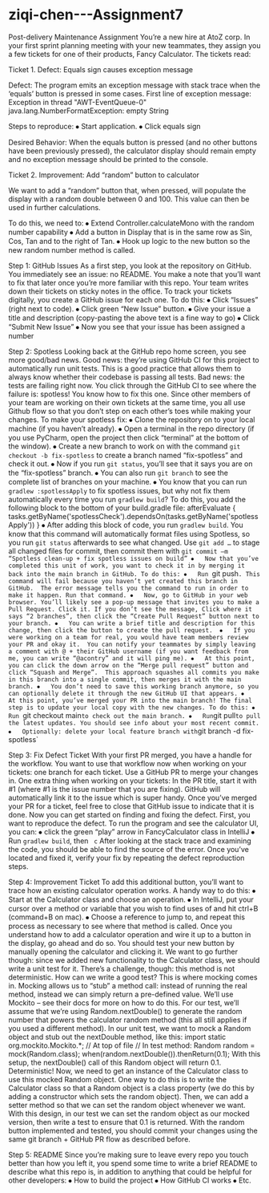 # ziqi-chen---Assignment7
  Post-delivery Maintenance
  Assignment
You’re a new hire at AtoZ corp. In your first sprint planning meeting with your new teammates, 
they assign you a few tickets for one of their products, Fancy Calculator. The tickets read:

Ticket 1. Defect: Equals sign causes exception message

Defect: The program emits an exception message with stack trace when the ‘equals’ button is pressed in some cases. 
First line of exception message: Exception in thread "AWT-EventQueue-0" java.lang.NumberFormatException: empty String


Steps to reproduce:
⦁	Start application.
⦁	Click equals sign

Desired Behavior: When the equals button is pressed (and no other buttons have been previously pressed), 
the calculator display should remain empty and no exception message should be printed to the console.


Ticket 2. Improvement: Add “random” button to calculator

We want to add a “random” button that, when pressed, will populate the display with a random double between 0 and 100. 
This value can then be used in further calculations.

To do this, we need to:
⦁	Extend Controller.calculateMono with the random number capability
⦁	Add a button in Display that is in the same row as Sin, Cos, Tan and to the right of Tan.
⦁	Hook up logic to the new button so the new random number method is called.

Step 1: GitHub Issues
As a first step, you look at the repository on GitHub. You immediately see an issue: no README. You make a note that you’ll want to fix that later once you’re more familiar with this repo.
Your team writes down their tickets on sticky notes in the office. To track your tickets digitally, you create a GitHub issue for each one. 
To do this:
            ⦁	Click “Issues” (right next to code).
            ⦁	Click green “New Issue” button.
            ⦁	Give your issue a title and description (copy-pasting the above text is a fine way to go)
            ⦁	Click “Submit New Issue”
            ⦁	Now you see that your issue has been assigned a number
            
Step 2: Spotless
Looking back at the GitHub repo home screen, you see more good/bad news. Good news: they’re using GitHub CI for this project to automatically run unit tests. 
This is a good practice that allows them to always know whether their codebase is passing all tests. Bad news: the tests are failing right now. 
You click through the GitHub CI to see where the failure is: spotless! You know how to fix this one.
Since other members of your team are working on their own tickets at the same time, you all use Github flow so that you don’t step on each other’s toes while making your changes. To make your spotless fix:
⦁	Clone the repository on to your local machine (if you haven’t already).
⦁	Open a terminal in the repo directory (if you use PyCharm, open the project then click “terminal” at the bottom of the window). 
⦁	Create a new branch to work on with the command `git checkout -b fix-spotless` to create a branch named “fix-spotless” and check it out. 
⦁	Now if you run `git status`, you’ll see that it says you are on the “fix-spotless” branch.
⦁	You can also run `git branch` to see the complete list of branches on your machine.
⦁	You know that you can run `gradlew :spotlessApply` to fix spotless issues, but why not fix them automatically every time you run `gradlew build`? 
To do this, you add the following block to the bottom of your build.gradle file:
afterEvaluate {
    tasks.getByName('spotlessCheck').dependsOn(tasks.getByName('spotlessApply'))
}
⦁	After adding this block of code, you run `gradlew build`. You know that this command will automatically format files using Spotless, 
so you run `git status` afterwards to see what changed. Use `git add …` to stage all changed files for commit, 
then commit them with `git commit –m “Spotless clean-up + fix spotless issues on build”
⦁	Now that you’ve completed this unit of work, you want to check it in by merging it back into the main branch in GitHub. To do this:
⦁	Run `git push`. This command will fail because you haven’t yet created this branch in GitHub. 
The error message tells you the command to run in order to make it happen. Run that command.
⦁	Now, go to GitHub in your web browser. You’ll likely see a pop-up message that invites you to make a Pull Request. Click it.
If you don’t see the message, Click where it says “2 branches”, then click the “Create Pull Request” button next to your branch.
⦁	You can write a brief title and description for this change, then click the button to create the pull request. 
⦁	If you were working on a team for real, you would have team members review your PR and okay it. 
You can notify your teammates by simply leaving a comment with @ + their GitHub username (if you want feedback from me, you can write “@acontry” and it will ping me).
⦁	At this point, you can click the down arrow on the “Merge pull request” button and click “Squash and Merge”. 
This approach squashes all commits you make in this branch into a single commit, then merges it with the main branch.
⦁	You don’t need to save this working branch anymore, so you can optionally delete it through the new GitHub UI that appears.
⦁	At this point, you’ve merged your PR into the main branch! The final step is to update your local copy with the new changes. To do this:
⦁	Run `git checkout main` to check out the main branch.
⦁	Run `git pull` to pull the latest updates. You should see info about your most recent commit.
⦁	Optionally: delete your local feature branch with `git branch -d fix-spotless`


Step 3: Fix Defect Ticket
With your first PR merged, you have a handle for the workflow. You want to use that workflow now when working on your tickets: 
one branch for each ticket. Use a GitHub PR to merge your changes in. 
One extra thing when working on your tickets: In the PR title, start it with #1 (where #1 is the issue number that you are fixing).
GitHub will automatically link it to the issue which is super handy. Once you’ve merged your PR for a ticket, feel free to close that GitHub issue to indicate that it is done.
Now you can get started on finding and fixing the defect. First, you want to reproduce the defect. To run the program and see the calculator UI, you can:
⦁	click the green “play” arrow in FancyCalculator class in IntelliJ
⦁	Run `gradlew build`, then ` c`
After looking at the stack trace and examining the code, you should be able to find the source of the error. 
Once you’ve located and fixed it, verify your fix by repeating the defect reproduction steps.



Step 4: Improvement Ticket
To add this additional button, you’ll want to trace how an existing calculator operation works. A handy way to do this:
⦁	Start at the Calculator class and choose an operation.
⦁	In IntelliJ, put your cursor over a method or variable that you wish to find uses of and hit ctrl+B (command+B on mac).
⦁	Choose a reference to jump to, and repeat this process as necessary to see where that method is called.
Once you understand how to add a calculator operation and wire it up to a button in the display, go ahead and do so.
You should test your new button by manually opening the calculator and clicking it. We want to go further though: 
since we added new functionality to the Calculator class, we should write a unit test for it. There’s a challenge, though: 
this method is not deterministic. How can we write a good test? This is where mocking comes in. Mocking allows us to “stub” a method call: instead of running the real method, 
instead we can simply return a pre-defined value. We’ll use Mockito – see their docs for more on how to do this.
For our test, we’ll assume that we’re using Random.nextDouble() to generate the random number that powers the calculator random method (this all still applies if you used a different method). 
In our unit test, we want to mock a Random object and stub out the nextDouble method, like this:
import static org.mockito.Mockito.*;  // At top of file
// In test method:
Random random = mock(Random.class);
when(random.nextDouble()).thenReturn(0.1);
With this setup, the nextDouble() call of this Random object will return 0.1. Deterministic! 
Now, we need to get an instance of the Calculator class to use this mocked Random object. One way to do this is to write the Calculator class so that a Random object is a class property (we do this by adding a constructor which sets the random object).
Then, we can add a setter method so that we can set the random object whenever we want. With this design, in our test we can set the random object as our mocked version, then write a test to ensure that 0.1 is returned.
With the random button implemented and tested, you should commit your changes using the same git branch + GitHub PR flow as described before.

Step 5: README
Since you’re making sure to leave every repo you touch better than how you left it, you spend some time to write a brief README to describe what this repo is, 
in addition to anything that could be helpful for other developers:
⦁	How to build the project
⦁	How GitHub CI works
⦁	Etc.
